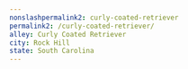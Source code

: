 ```yaml
---
﻿nonslashpermalink2: curly-coated-retriever
permalink2: /curly-coated-retriever/
alley: Curly Coated Retriever
city: Rock Hill
state: South Carolina
---
```

